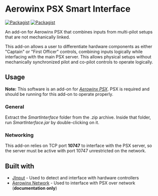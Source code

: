 # Aerowinx PSX Smart Interface
[![Packagist](https://img.shields.io/badge/version-1.0-green.svg)](SmartInterface)
[![Packagist](https://img.shields.io/packagist/l/doctrine/orm.svg)](LICENSE.md)

An add-on for Aerowinx PSX that combines inputs from multi-pilot setups that are not mechanically linked.

This add-on allows a user to differentiate hardware components as either "Captain" or "First Officer" controls, combining inputs logically while interfacing with the main PSX server. This allows physical setups without mechanically synchronized pilot and co-pilot controls to operate logically.

## Usage
**Note:** This software is an add-on for [*Aerowinx PSX*](http://www.aerowinx.com/). PSX is required and should be running for this add-on to operate properly.

### General
Extract the *SmartInterface* folder from the .zip archive. Inside that folder, run *SmartInterface.jar* by double-clicking on it.

### Networking
This add-on relies on TCP port **10747** to interface with the PSX server, so the server must be active with port 10747 unrestricted on the network.

## Built with
* [JInput](https://github.com/jinput/jinput) - Used to detect and interface with hardware controllers
* [Aerowinx Network](http://aerowinx.com/assets/networkers/Network%20Documentation.txt) - Used to interface with PSX over network (**documentation only**)

